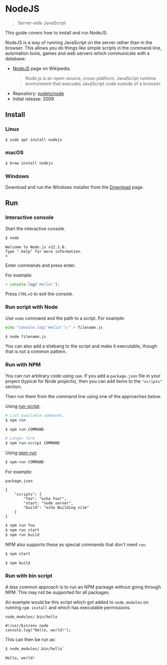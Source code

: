 # NodeJS
> Server-side JavaScript

This guide covers how to install and run NodeJS. 


NodeJS is a way of running JavaScript on the server rather than in the browser. This allows you do things like simple scripts in the command-line, automation tools, games and web servers which communicate with a database.

- [NodeJS](https://en.wikipedia.org/wiki/Node.js) page on Wikipedia.
    > Node.js is an open-source, cross-platform, JavaScript runtime environment that executes JavaScript code outside of a browser.
- Repository: [nodejs/node](github.com/nodejs/node)
- Initial release: 2009


## Install

### Linux

```sh
$ sudo apt install nodejs
```

### macOS

```sh
$ brew install nodejs
```

### Windows

Download and run the Windows installer from the [Download](https://nodejs.org/en/download/) page.


## Run


### Interactive console

Start the interactive console.

```sh
$ node
```
```
Welcome to Node.js v12.1.0.
Type ".help" for more information.
>
```

Enter commands and press enter.

For example:

```javascript
> console.log('Hello!');
```

Press `CTRL`+`D` to exit the console.


### Run script with Node

Use `node` command and the path to a script. For example:

```sh
echo "console.log('Hello!');" > filename.js
```

```sh
$ node filename.js
```

You can also add a shebang to the script and make it executable, though that is not a common pattern.


### Run with NPM

You can run arbitrary code using `npm`. If you add a `package.json` file in your project (typical for Node projects), then you can add items to the `"scripts"` section.


Then run them from the command line using one of the approaches below.

Using [run-script](https://docs.npmjs.com/cli/run-script).

```sh
# List available commands.
$ npm run
```

```sh
$ npm run COMMAND

# Longer form
$ npm run-script COMMAND
```

Using [npm-run](https://www.npmjs.com/package/npm-run)

```sh
$ npm-run COMMAND
```


For example:

`package.json`

```
{
    "scripts": {
        "foo": "echo Foo!",
        "start: "node server",
        "build": "echo Building site"
    }
}
```

```sh
$ npm run foo
$ npm run start
$ npm run build
```

NPM also supports these as special commands that don't need `run`.

```sh
$ npm start
```

```sh
$ npm build
```

### Run with bin script

A less common approach is to run an NPM package without going through NPM. This may not be supported for all packages.

An example would be this script which got added to `node_modules` on running `npm install` and which has executable permissions.

`node_modules/.bin/hello`

```node
#!/usr/bin/env node
console.log("Hello, world!");
```

This can then be run as:

```sh
$ node_modules/.bin/hello`
```
```
Hello, world!
```
